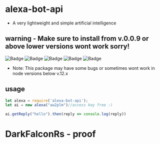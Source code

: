 # alexa-bot-api

* A very lightweight and simple artificial intelligence

## warning - Make sure to install from v.0.0.9 or above lower versions wont work sorry!


![Badge](https://img.shields.io/static/v1?label=version&message=v0.0.1&color=green)
![Badge](https://img.shields.io/static/v1?label=package-name&message=alexa-bot-api&color=violet)
![Badge](https://img.shields.io/static/v1?label=difficulty-of-usage&message=very-easy&color=yellow)
![Badge](https://img.shields.io/static/v1?label=developed-by-&message=Unique/Dev&color=blue)
![Badge](https://img.shields.io/static/v1?label=node&message=>=0.12&color=purple)

* Note: This package may have some bugs or sometimes wont work in node versions below v.12.x

## usage

```js
let alexa = require('alexa-bot-api');
let ai = new alexa("aw2plm")//access key free :)

ai.getReply("hello").then(reply => console.log(reply))

```

# DarkFalconRs - proof
